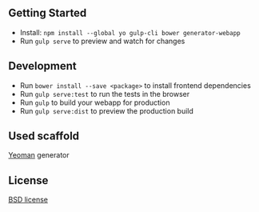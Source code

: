 ## Getting Started

- Install: `npm install --global yo gulp-cli bower generator-webapp`
- Run `gulp serve` to preview and watch for changes

## Development

- Run `bower install --save <package>` to install frontend dependencies
- Run `gulp serve:test` to run the tests in the browser
- Run `gulp` to build your webapp for production
- Run `gulp serve:dist` to preview the production build

## Used scaffold

[Yeoman](http://yeoman.io) generator

## License

[BSD license](http://opensource.org/licenses/bsd-license.php)
